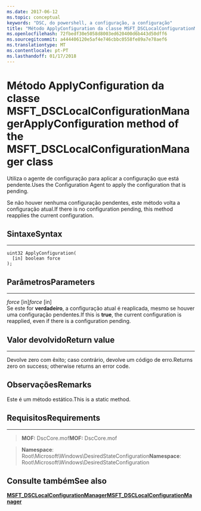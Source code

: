 ```yaml
---
ms.date: 2017-06-12
ms.topic: conceptual
keywords: "DSC, do powershell, a configuração, a configuração"
title: "Método ApplyConfiguration da classe MSFT_DSCLocalConfigurationManager"
ms.openlocfilehash: 72fbedf30e5058d8003ed620400d6b443d50dff6
ms.sourcegitcommit: a444406120e5af4e746cbbc0558fe89a7e78aef6
ms.translationtype: MT
ms.contentlocale: pt-PT
ms.lasthandoff: 01/17/2018
---
```

# <a name="applyconfiguration-method-of-the-msftdsclocalconfigurationmanager-class"></a><span data-ttu-id="7791e-103">Método ApplyConfiguration da classe MSFT_DSCLocalConfigurationManager</span><span class="sxs-lookup"><span data-stu-id="7791e-103">ApplyConfiguration method of the MSFT_DSCLocalConfigurationManager class</span></span>

<span data-ttu-id="7791e-104">Utiliza o agente de configuração para aplicar a configuração que está pendente.</span><span class="sxs-lookup"><span data-stu-id="7791e-104">Uses the Configuration Agent to apply the configuration that is pending.</span></span> 

<span data-ttu-id="7791e-105">Se não houver nenhuma configuração pendentes, este método volta a configuração atual.</span><span class="sxs-lookup"><span data-stu-id="7791e-105">If there is no configuration pending, this method reapplies the current configuration.</span></span>


## <a name="syntax"></a><span data-ttu-id="7791e-106">Sintaxe</span><span class="sxs-lookup"><span data-stu-id="7791e-106">Syntax</span></span>
------

```mof
uint32 ApplyConfiguration(
  [in] boolean force
);
```

## <a name="parameters"></a><span data-ttu-id="7791e-107">Parâmetros</span><span class="sxs-lookup"><span data-stu-id="7791e-107">Parameters</span></span>
----------

<span data-ttu-id="7791e-108">*force* \[in\]</span><span class="sxs-lookup"><span data-stu-id="7791e-108">*force* \[in\]</span></span>  
<span data-ttu-id="7791e-109">Se este for **verdadeiro**, a configuração atual é reaplicada, mesmo se houver uma configuração pendentes.</span><span class="sxs-lookup"><span data-stu-id="7791e-109">If this is **true**, the current configuration is reapplied, even if there is a configuration pending.</span></span>

## <a name="return-value"></a><span data-ttu-id="7791e-110">Valor devolvido</span><span class="sxs-lookup"><span data-stu-id="7791e-110">Return value</span></span>
------------

<span data-ttu-id="7791e-111">Devolve zero com êxito; caso contrário, devolve um código de erro.</span><span class="sxs-lookup"><span data-stu-id="7791e-111">Returns zero on success; otherwise returns an error code.</span></span>

## <a name="remarks"></a><span data-ttu-id="7791e-112">Observações</span><span class="sxs-lookup"><span data-stu-id="7791e-112">Remarks</span></span>

<span data-ttu-id="7791e-113">Este é um método estático.</span><span class="sxs-lookup"><span data-stu-id="7791e-113">This is a static method.</span></span>

## <a name="requirements"></a><span data-ttu-id="7791e-114">Requisitos</span><span class="sxs-lookup"><span data-stu-id="7791e-114">Requirements</span></span>
------------
><span data-ttu-id="7791e-115">**MOF:** DscCore.mof</span><span class="sxs-lookup"><span data-stu-id="7791e-115">**MOF:** DscCore.mof</span></span>

><span data-ttu-id="7791e-116">**Namespace**: Root\Microsoft\Windows\DesiredStateConfiguration</span><span class="sxs-lookup"><span data-stu-id="7791e-116">**Namespace**: Root\Microsoft\Windows\DesiredStateConfiguration</span></span>


## <a name="see-also"></a><span data-ttu-id="7791e-117">Consulte também</span><span class="sxs-lookup"><span data-stu-id="7791e-117">See also</span></span>


[<span data-ttu-id="7791e-118">**MSFT_DSCLocalConfigurationManager**</span><span class="sxs-lookup"><span data-stu-id="7791e-118">**MSFT_DSCLocalConfigurationManager**</span></span>](msft-dsclocalconfigurationmanager.md)

 

 



